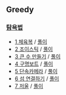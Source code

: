 ## Greedy

### <a href="https://programmers.co.kr/learn/courses/30/parts/12421">탐욕법</a>
- <a href="https://programmers.co.kr/learn/courses/30/lessons/42862">1 체육복</a> / <a href="https://github.com/QuarterBread/AlgorithmStudy/tree/master/Programmers/Greedy/1%EC%B2%B4%EC%9C%A1%EB%B3%B5">풀이</a>
- <a href="https://programmers.co.kr/learn/courses/30/lessons/42860">2 조이스틱</a> / <a href="https://github.com/QuarterBread/AlgorithmStudy/tree/master/Programmers/Greedy/2%EC%A1%B0%EC%9D%B4%EC%8A%A4%ED%8B%B1">풀이</a>
- <a href="https://programmers.co.kr/learn/courses/30/lessons/42883">3 큰 수 만들기</a> / <a href="https://github.com/QuarterBread/AlgorithmStudy/tree/master/Programmers/Greedy/3%ED%81%B0%EC%88%98%EB%A7%8C%EB%93%A4%EA%B8%B0">풀이</a>
- <a href="https://programmers.co.kr/learn/courses/30/lessons/42885">4 구명보트</a> / <a href="https://github.com/QuarterBread/AlgorithmStudy/tree/master/Programmers/Greedy/4%EA%B5%AC%EB%AA%85%EB%B3%B4%ED%8A%B8">풀이</a>
- <a href="https://programmers.co.kr/learn/courses/30/lessons/42884">5 단속카메라</a> / <a href="https://github.com/QuarterBread/AlgorithmStudy/tree/master/Programmers/Greedy/5%EB%8B%A8%EC%86%8D%EC%B9%B4%EB%A9%94%EB%9D%BC">풀이</a>
- <a href="https://programmers.co.kr/learn/courses/30/lessons/42861">6 섬 연결하기</a> / <a href="https://github.com/QuarterBread/AlgorithmStudy/tree/master/Programmers/Greedy/6%EC%84%AC%EC%97%B0%EA%B2%B0%ED%95%98%EA%B8%B0">풀이</a>
- <a href="https://programmers.co.kr/learn/courses/30/lessons/42886">7 저울</a> / <a href="https://github.com/QuarterBread/AlgorithmStudy/tree/master/Programmers/Greedy/7%EC%A0%80%EC%9A%B8">풀이</a>